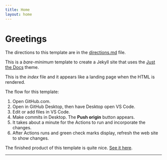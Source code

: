```yaml
---
title: Home
layout: home
---
```

# Greetings  
The directions to this template are in the [directions.md](https://john89521.github.io/directions.html) file.

This is a *bare-minimum* template to create a Jekyll site that uses the [Just the Docs] theme. 

This is the _index_ file and it appears like a landing page when the HTML is rendered.  

The flow for this template:
1. Open GitHub.com.   
1. Open in GitHub Desktop, then have Desktop open VS Code.  
1. Edit or add files in VS Code.  
1. Make commits in Desktop. The **Push origin** button appears. 
1. It takes about a minute for the Actions to run and incorporate the changes.  
1. After Actions runs and green check marks display, refresh the web site to show changes.  

The finished product of this template is quite nice. [See it here](https://just-the-docs.com).  

----

[^1]: [It can take up to 10 minutes for changes to your site to publish after you push the changes to GitHub](https://docs.github.com/en/pages/setting-up-a-github-pages-site-with-jekyll/creating-a-github-pages-site-with-jekyll#creating-your-site).

[Just the Docs]: https://just-the-docs.github.io/just-the-docs/
[GitHub Pages]: https://docs.github.com/en/pages
[README]: https://github.com/just-the-docs/just-the-docs-template/blob/main/README.md
[Jekyll]: https://jekyllrb.com
[GitHub Pages / Actions workflow]: https://github.blog/changelog/2022-07-27-github-pages-custom-github-actions-workflows-beta/
[use this template]: https://github.com/just-the-docs/just-the-docs-template/generate
